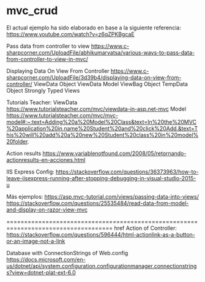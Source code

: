 # mvc_crud

﻿El actual ejemplo ha sido elaborado en base a la siguiente referencia:
https://www.youtube.com/watch?v=z6qZPKBgcaE

Pass data from controller to view
https://www.c-sharpcorner.com/UploadFile/abhikumarvatsa/various-ways-to-pass-data-from-controller-to-view-in-mvc/

Displaying Data On View From Controller
https://www.c-sharpcorner.com/UploadFile/3d39b4/displaying-data-on-view-from-controller/
ViewData Object
ViewData Model
ViewBag Object
TempData Object
Strongly Typed Views

Tutorials Teacher:
ViewData
https://www.tutorialsteacher.com/mvc/viewdata-in-asp.net-mvc
Model
https://www.tutorialsteacher.com/mvc/mvc-model#:~:text=Adding%20a%20Model%20Class&text=In%20the%20MVC%20application%20in,name%20Student%20and%20click%20Add.&text=This%20will%20add%20a%20new%20Student%20class%20in%20model%20folder.

Action results
https://www.variablenotfound.com/2008/05/retornando-actionresults-en-acciones.html

IIS Express Config:
https://stackoverflow.com/questions/36373963/how-to-leave-iisexpress-running-after-stopping-debugging-in-visual-studio-2015-u

Más ejemplos:
https://asp.mvc-tutorial.com/views/passing-data-into-views/
https://stackoverflow.com/questions/25535484/read-data-from-model-and-display-on-razor-view-mvc

====================================================================================
href Action of Controller:
https://stackoverflow.com/questions/596444/html-actionlink-as-a-button-or-an-image-not-a-link

Database with ConnectionStrings of Web.config
https://docs.microsoft.com/en-us/dotnet/api/system.configuration.configurationmanager.connectionstrings?view=dotnet-plat-ext-6.0
